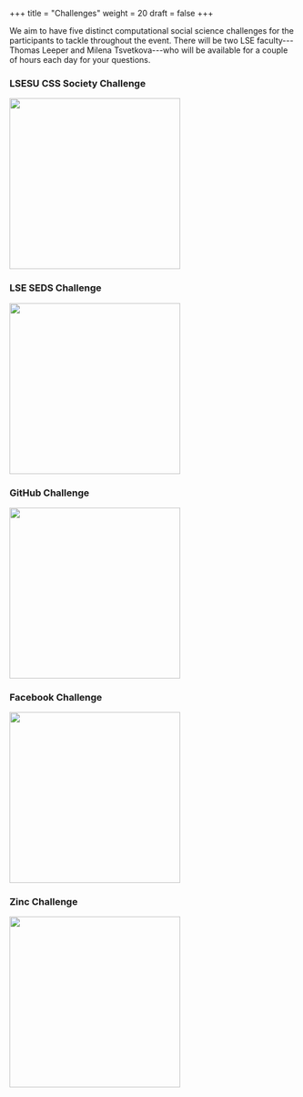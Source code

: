 +++
title = "Challenges"
weight = 20
draft = false
+++

We aim to have five distinct computational social science challenges for the participants to tackle throughout the event.  There will be two LSE faculty---Thomas Leeper and Milena Tsvetkova---who will be available for a couple of hours each day for your questions.

### LSESU CSS Society Challenge

<img src="images/css.png" width="300">

### LSE SEDS Challenge

<img src="images/seds.jpg" width="300">

### GitHub Challenge

<img src="images/github.jpg" width="300">

### Facebook Challenge

<img src="images/fb.jpg" width="300">

### Zinc Challenge

<img src="images/zinc.png" width="300">